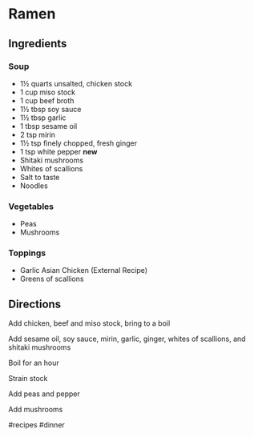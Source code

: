 # Ramen
## Ingredients
### Soup
* 1½ quarts unsalted, chicken stock
* 1 cup miso stock
* 1 cup beef broth
* 1½ tbsp soy sauce
* 1½ tbsp garlic
* 1 tbsp sesame oil
* 2 tsp mirin
* 1½ tsp finely chopped, fresh ginger
* 1 tsp white pepper **new**
* Shitaki mushrooms
* Whites of scallions
* Salt to taste
* Noodles

### Vegetables
* Peas
* Mushrooms

### Toppings
* Garlic Asian Chicken (External Recipe)
* Greens of scallions

## Directions
Add chicken, beef and miso stock, bring to a boil

Add sesame oil, soy sauce, mirin, garlic, ginger, whites of scallions, and shitaki mushrooms

Boil for an hour

Strain stock

Add peas and pepper

Add mushrooms

#recipes #dinner